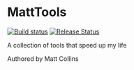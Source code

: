 # MattTools

[![Build status](https://dev.azure.com/NodeIT/PowerShell%20Automation%20Process/_apis/build/status/MattTools)](https://dev.azure.com/NodeIT/PowerShell%20Automation%20Process/_build/latest?definitionId=3) [![Release Status](https://vsrm.dev.azure.com/NodeIT/_apis/public/Release/badge/f8696591-2871-44c4-97e3-8c0b2198abc6/2/2)](https://vsrm.dev.azure.com/NodeIT/_apis/public/Release/badge/f8696591-2871-44c4-97e3-8c0b2198abc6/2/2)

A collection of tools that speed up my life

Authored by Matt Collins

